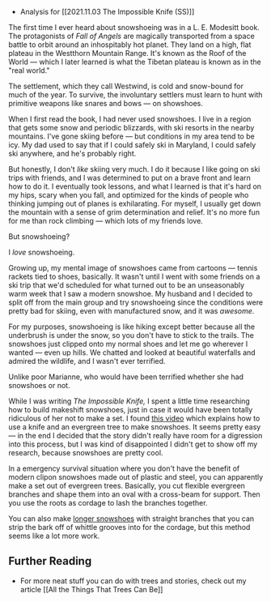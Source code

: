 - Analysis for [[2021.11.03 The Impossible Knife (SS)]]

The first time I ever heard about snowshoeing was in a L. E. Modesitt book. The protagonists of _Fall of Angels_ are magically transported from a space battle to orbit around an inhospitably hot planet. They land on a high, flat plateau in the Westthorn Mountain Range. It's known as the Roof of the World — which I later learned is what the Tibetan plateau is known as in the "real world." 

The settlement, which they call Westwind, is cold and snow-bound for much of the year. To survive, the involuntary settlers must learn to hunt with primitive weapons like snares and bows — on showshoes. 

When I first read the book, I had never used snowshoes. I live in a region that gets some snow and periodic blizzards, with ski resorts in the nearby mountains. I've gone skiing before — but conditions in my area tend to be icy. My dad used to say that if I could safely ski in Maryland, I could safely ski anywhere, and he's probably right. 

But honestly, I don't _like_ skiing very much. I do it because I like going on ski trips with friends, and I was determined to put on a brave front and learn how to do it. I eventually took lessons, and what I learned is that it's hard on my hips, scary when you fall, and optimized for the kinds of people who thinking jumping out of planes is exhilarating. For myself, I usually get down the mountain with a sense of grim determination and relief. It's no more fun for me than rock climbing — which lots of my friends love. 

But snowshoeing? 

I _love_ snowshoeing. 

Growing up, my mental image of snowshoes came from cartoons — tennis rackets tied to shoes, basically. It wasn't until I went with some friends on a ski trip that we'd scheduled for what turned out to be an unseasonably warm week that I saw a modern snowshoe. My husband and I decided to split off from the main group and try snowshoeing since the conditions were pretty bad for skiing, even with manufactured snow, and it was _awesome_. 

For my purposes, snowshoeing is like hiking except better because all the underbrush is under the snow, so you don't have to stick to the trails. The snowshoes just clipped onto my normal shoes and let me go wherever I wanted — even up hills. We chatted and looked at beautiful waterfalls and admired the wildlife, and I wasn't ever terrified. 

Unlike poor Marianne, who would have been terrified whether she had snowshoes or not. 

While I was writing _The Impossible Knife,_ I spent a little time researching how to build makeshift snowshoes, just in case it would have been totally ridiculous of her not to make a set. I found [this video](https://www.youtube.com/watch?v=Z8ZP3PV1Oqk) which explains how to use a knife and an evergreen tree to make snowshoes. It seems pretty easy — in the end I decided that the story didn't really have room for a digression into this process, but I was kind of disappointed I didn't get to show off my research, because snowshoes are pretty cool. 

In a emergency survival situation where you don't have the benefit of modern clipon snowshoes made out of plastic and steel, you can apparently make a set out of evergreen trees. Basically, you cut flexible evergreen branches and shape them into an oval with a cross-beam for support. Then you use the roots as cordage to lash the branches together. 

You can also make [longer snowshoes](https://www.youtube.com/watch?v=jKKZ5EYpGaQ) with straight branches that you can strip the bark off of whittle grooves into for the cordage, but this method seems like a lot more work. 

## Further Reading

- For more neat stuff you can do with trees and stories, check out my article [[All the Things That Trees Can Be]]
